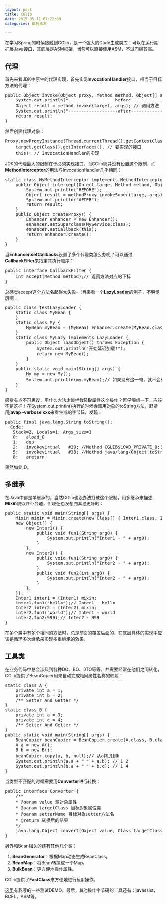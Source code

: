 ```yaml
---
layout: post
title: CGlib
date: 2015-05-11 07:22:00
categories: 编程技术

---
```


在学习Spring的时候接触到CGlib，是一个强大的Code生成类库！可以在运行期扩展Java接口，其底层是ASM框架。当然可以直接使用ASM，不过门槛较高。

## 代理

首先来看JDK中原生的代理实现，首先实现**InvocationHandler**接口，相当于目标方法的代理：
<pre class="prettyprint">
public Object invoke(Object proxy, Method method, Object[] args) throws Throwable {
	System.out.println("------------------before------------------");
	Object result = method.invoke(target, args); // 调用方法
	System.out.println("-------------------after------------------");
	return result;
}
</pre>

然后创建代理对象：

<pre class="prettyprint">
Proxy.newProxyInstance(Thread.currentThread().getContextClassLoader(),
	target.getClass().getInterfaces(), // 要实现的接口
	this); // InvocationHandler的实现
</pre>

JDK的代理最大的限制在于必须实现接口，而CGlib则并没有设置这个限制，而**MethodInterceptor**的用法与InvocationHandler几乎相同：

<pre class="prettyprint">
static class MyMethodInterceptor implements MethodInterceptor {
	public Object intercept(Object targe, Method method, Object[] args, MethodProxy methodProxy) throws Throwable {
		System.out.println("BEFORE");
		Object result = methodProxy.invokeSuper(targe, args);
		System.out.println("AFTER");
		return result;
	}
	public Object createProxy() {
		Enhancer enhancer = new Enhancer();
		enhancer.setSuperclass(MyService.class);
		enhancer.setCallback(this);
		return enhancer.create();
	}
}
</pre>

当**Enhancer.setCallbacks**设置了多个代理类怎么办呢？可以通过**CallbackFilter**来指定其执行顺序：

<pre class="prettyprint">
public interface CallbackFilter {
	int accept(Method method);// 返回方法对应的下标
}
</pre>

总感觉accept这个方法名起得太失败- -!再来看一个**LazyLoader**的例子，不明觉厉啊：

<pre class="prettyprint">
public class TestLazyLoader {
	static class MyBean {
	}
	static class My {
		MyBean myBean = (MyBean) Enhancer.create(MyBean.class, new MyLazy());
	}
	static class MyLazy implements LazyLoader {
		public Object loadObject() throws Exception {
			System.out.println("开始延迟加载!");
			return new MyBean();
		}
	}
	public static void main(String[] args) {
		My my = new My();
		System.out.println(my.myBean);// 如果没有这一句，就不会有任何输出
	}
}
</pre>

感觉有点不可思议，用什么方法才能拦截获取属性这个操作？再仔细想一下，应该不是这样！在System.out.println()执行的时候会调用对象的toString方法，赶紧用**javap -verbose xxx**来看生成的字节码，发现：

<pre class="prettyprint">
public final java.lang.String toString();
  Code:
   Stack=2, Locals=1, Args_size=1
   0:   aload_0
   1:   dup
   2:   invokevirtual   #30; //Method CGLIB$LOAD_PRIVATE_0:()Ljava/lang/Object;
   5:   invokevirtual   #38; //Method java/lang/Object.toString:()Ljava/lang/String;
   8:   areturn
</pre>

果然如此:D。

## 多继承

在Java中都是单继承的，当然CGlib也没办法打破这个限制，用多继承来描述**Mixin**貌似并不合适，但现在也没想到其他更好的：

<pre class="prettyprint">
public static void main(String[] args) {
	Mixin mixin = Mixin.create(new Class[] { Inter1.class, Inter2.class },
	new Object[] {
		new Inter1() {
			public void fun1(String arg0) {
				System.out.println("Inter1 - " + arg0);
			}
		},
		new Inter2() {
			public void fun1(String arg0) {
				System.out.println("Inter2 - " + arg0);
			}
			public void fun2(int arg0) {
				System.out.println("Inter2 - " + arg0);
			}
		},
	});
	Inter1 inter1 = (Inter1) mixin;
	inter1.fun1("hello");// Inter1 - hello
	Inter2 inter2 = (Inter2) mixin;
	inter2.fun1("world");// Inter1 - world
	inter2.fun2(999);// Inter2 - 999
}
</pre>

在多个类中有多个相同的方法时，总是前面的覆盖后面的，在底层具体的实现中应该是循环多次继承来实现多重继承的效果。

## 工具类

在业务代码中总会涉及到各种DO、BO、DTO等等，并需要经常在他们之间转化，CGlib提供了BeanCopier用来自动完成相同属性名称的映射：

<pre class="prettyprint">
static class A {
	private int a = 1;
	private int b = 2;
	/** Setter And Getter */
}
static class B {
	private int a = 3;
	private int c = 4;
	/** Setter And Getter */
}
public static void main(String[] args) {
	BeanCopier beanCopier = BeanCopier.create(A.class, B.class, false);
	A a = new A();
	B b = new B();
	beanCopier.copy(a, b, null);// 从a拷贝到b
	System.out.println(a.a + " " + a.b); // 1 2
	System.out.println(b.a + " " + b.c); // 1 4
}
</pre>

当类型不匹配的时候需要用**Converter**进行转换：

<pre class="prettyprint">
public interface Converter {
	/**
	* @param value 源对象属性
	* @param targetClass 目标对象属性类
	* @param setterName 目标对象setter方法名
	* @return 转换后的结果
	*/
	java.lang.Object convert(Object value, Class targetClass, Object setterName);
}
</pre>

另外和Bean相关的还有其他几个类：

1. **BeanGenerator**：根据Map动态生成BeanClass。
2. **BeanMap**：将Bean转换成一个Map。
3. **BulkBean**：更方便地操作属性。

CGlib提供了**FastClass**来方便地进行反射操作。

[这里](https://github.com/wsztrush/cglib-demo)有我写的一些测试DEMO。最后，其他操作字节码的工具还有：javassist，BCEL，ASM等。